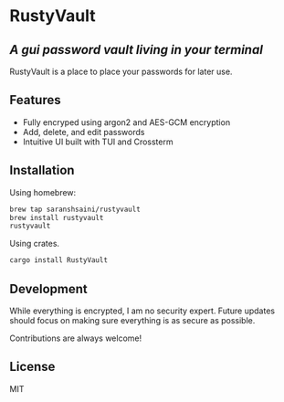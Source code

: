 # RustyVault

## _A gui password vault living in your terminal_

RustyVault is a place to place your passwords for later use.

## Features

- Fully encryped using argon2 and AES-GCM encryption
- Add, delete, and edit passwords
- Intuitive UI built with TUI and Crossterm

## Installation

Using homebrew:

```sh
brew tap saranshsaini/rustyvault
brew install rustyvault
rustyvault
```

Using crates.

```sh
cargo install RustyVault
```

## Development

While everything is encrypted, I am no security expert. Future updates should focus on making sure everything is as secure as possible.

Contributions are always welcome!

## License

MIT
